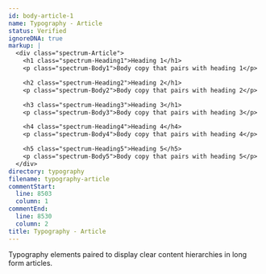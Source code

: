 ```yaml
---
id: body-article-1
name: Typography - Article
status: Verified
ignoreDNA: true
markup: |
  <div class="spectrum-Article">
    <h1 class="spectrum-Heading1">Heading 1</h1>
    <p class="spectrum-Body1">Body copy that pairs with heading 1</p>

    <h2 class="spectrum-Heading2">Heading 2</h1>
    <p class="spectrum-Body2">Body copy that pairs with heading 2</p>

    <h3 class="spectrum-Heading3">Heading 3</h1>
    <p class="spectrum-Body3">Body copy that pairs with heading 3</p>

    <h4 class="spectrum-Heading4">Heading 4</h4>
    <p class="spectrum-Body4">Body copy that pairs with heading 4</p>

    <h5 class="spectrum-Heading5">Heading 5</h5>
    <p class="spectrum-Body5">Body copy that pairs with heading 5</p>
  </div>
directory: typography
filename: typography-article
commentStart:
  line: 8503
  column: 1
commentEnd:
  line: 8530
  column: 2
title: Typography - Article
---
```

Typography elements paired to display clear content hierarchies in long form articles.